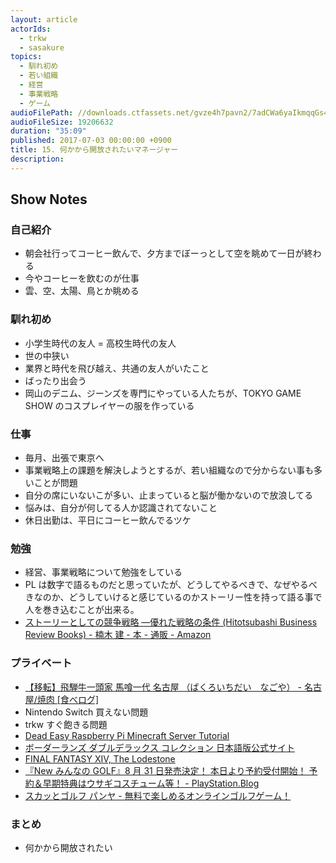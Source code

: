 ```yaml
---
layout: article
actorIds:
  - trkw
  - sasakure
topics:
  - 馴れ初め
  - 若い組織
  - 経営
  - 事業戦略
  - ゲーム
audioFilePath: //downloads.ctfassets.net/gvze4h7pavn2/7adCWa6yaIkmqqGs44qmsg/216b195cbfca7716c1e08f76db815482/15.mp3
audioFileSize: 19206632
duration: "35:09"
published: 2017-07-03 00:00:00 +0900
title: 15. 何かから開放されたいマネージャー
description:
---
```


## Show Notes

### 自己紹介

* 朝会社行ってコーヒー飲んで、夕方までぼーっとして空を眺めて一日が終わる
* 今やコーヒーを飲むのが仕事
* 雲、空、太陽、鳥とか眺める

### 馴れ初め

* 小学生時代の友人 = 高校生時代の友人
* 世の中狭い
* 業界と時代を飛び越え、共通の友人がいたこと
* ばったり出会う
* 岡山のデニム、ジーンズを専門にやっている人たちが、TOKYO GAME SHOW のコスプレイヤーの服を作っている

### 仕事

* 毎月、出張で東京へ
* 事業戦略上の課題を解決しようとするが、若い組織なので分からない事も多いことが問題
* 自分の席にいないこが多い、止まっていると脳が働かないので放浪してる
* 悩みは、自分が何してる人か認識されてないこと
* 休日出勤は、平日にコーヒー飲んでるツケ

### 勉強

* 経営、事業戦略について勉強をしている
* PL は数字で語るものだと思っていたが、どうしてやるべきで、なぜやるべきなのか、どうしていけると感じているのかストーリー性を持って語る事で人を巻き込むことが出来る。
* [ストーリーとしての競争戦略 ―優れた戦略の条件 (Hitotsubashi Business Review Books) - 楠木 建 - 本 - 通販 - Amazon](https://www.amazon.co.jp/dp/4492532706)

### プライベート

* [【移転】飛騨牛一頭家 馬喰一代 名古屋 （ばくろいちだい　なごや） - 名古屋/焼肉 [食べログ]](https://tabelog.com/aichi/A2301/A230101/23063302/)
* Nintendo Switch 買えない問題
* trkw すぐ飽きる問題
* [Dead Easy Raspberry Pi Minecraft Server Tutorial](https://pimylifeup.com/raspberry-pi-minecraft-server/)
* [ボーダーランズ ダブルデラックス コレクション 日本語版公式サイト](http://borderlands2k.jp/DDC/)
* [FINAL FANTASY XIV, The Lodestone](http://jp.finalfantasyxiv.com/lodestone/)
* [『New みんなの GOLF』8 月 31 日発売決定！ 本日より予約受付開始！ 予約＆早期特典はウサギコスチューム等！ - PlayStation.Blog](https://www.jp.playstation.com/blog/detail/4863/20170417-newmingol.html)
* [スカッとゴルフ パンヤ - 無料で楽しめるオンラインゴルフゲーム！](https://www.pangya.jp/)

### まとめ

* 何かから開放されたい
